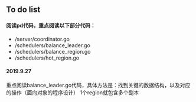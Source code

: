 ## To do list

#### 阅读pd代码，重点阅读以下部分代码：

+ /server/coordinator.go
+ /schedulers/balance_leader.go
+ /schedulers/balance_region.go
+ /schedulers/hot_region.go

#### 2019.9.27

重点阅读balance_leader.go代码，具体方法是：找到关键的数据结构，以及对应的操作（面向对象的程序设计）
1个region就包含多个副本


